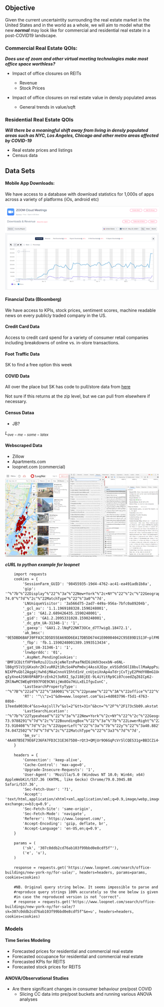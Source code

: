 ## Objective

Given the current uncertaintity surrounding the real estate market in the United States and in the world as a whole, we will aim to model what the new ***normal*** may look like for commercial and residential real estate in a post-COVID19 landscape. 

### Commercial Real Estate QOIs:

***Does use of zoom and other virtual meeting technologies make most office space worthless?***

- Impact of office closures on REITs
    - Revenue
    - Stock Prices

- Impact of office closures on real estate value in densly populated areas
    - General trends in value/sqft

### Residential Real Estate QOIs

***Will there be a meaningful shift away from living in densly populated areas such as NYC, Los Angeles, Chicago and other metro areas affected by COVID-19***

- Real estate prices and listings
- Census data

## Data Sets

#### Mobile App Downloads:

We have access to a database with download statistics for 1,000s of apps across a variety of platforms (iOs, android etc)

![aa_zoom](./images/aa_zoom.png)

#### Financial Data (Bloomberg)

We have access to KPIs, stock prices, sentiment scores, machine readable news on every publicly traded company in the US. 

#### Credit Card Data

Access to credit card spend for a variety of consumer retail companies including breakdowns of online vs. in-store transactions.

#### Foot Traffic Data

SK to find a free option this week

#### COVID Data

All over the place but SK has code to pull/store data from [here](
https://services1.arcgis.com/0MSEUqKaxRlEPj5g/arcgis/rest/services/cases_time_v3/FeatureServer/0?f=json)

Not sure if this returns at the zip level, but we can pull from elsewhere if necessary.

#### Census Dataa

- JB?

${L}_{ove-me-some-latex}$

#### Webscraped Data

- Zillow
- Apartments.com
- loopnet.com (commercial)

![LoopNet](./images/loop_net.png)

***cURL to python example for loopnet***

```{python}
    import requests
    cookies = {
        'SessionFarm_GUID': '98455935-19d4-4762-ac41-ea491adb1b8a',
        'gip': '^%^7b^%^22Display^%^22^%^3a^%^22New+York^%^2c+NY^%^22^%^2c^%^22GeographyType^%^22^%^3a2^%^2c^%^22Address^%^22^%^3a^%^7b^%^22City^%^22^%^3a^%^22New+York^%^22^%^2c^%^22PostalCode^%^22^%^3a^%^2210011^%^22^%^2c^%^22State^%^22^%^3a^%^22NY^%^22^%^2c^%^22ListingGeoCoded^%^22^%^3afalse^%^2c^%^22Country^%^22^%^3a^%^22US^%^22^%^7d^%^2c^%^22Location^%^22^%^3a^%^7b^%^22y^%^22^%^3a40.74^%^2c^%^22x^%^22^%^3a-74.0^%^7d^%^2c^%^22MatchType^%^22^%^3a0^%^7d',
        'LNUniqueVisitor': '3a566d75-2ad7-449a-956a-7bfc0a89204b',
        '_gcl_au': '1.1.1969188328.1590248001',
        '_ga': 'GA1.2.689426435.1590248001',
        '_gid': 'GA1.2.2095331028.1590248001',
        '_dc_gtm_UA-31346-1': '1',
        '_gaexp': 'GAX1.2.lNqP22NKT3OCe_d7T7wigQ.18472.1',
        'ak_bmsc': '9E5DBD6BAF39FFA3C3D5D55EA69DD6EA17DB5D67441E00004042C95E89D1513F~plFMbZLy9y1xB/myxTHReCf9G/0WXAXFEVoYcihnUTC3EUcT4CztbmY+Pmrv0UZFj59Etge3CdP8Cm1U8q7IdnfLLEOnu+cnOQDyEpdxCyyh05QBkPDiGbYVIaJxXupQx2P/ZXSZVmHKP7X+wYCD0uzAZYBSwQ92gAb/++y0Kx9LlaUWCv29/8kmxha90qpJssXucDOa50SHmOk//WnEjABRuyP9P+F9Oi/LVx8hiOPGua+bBwQAMGd3YQxomnkrX/',
        '_fbp': 'fb.1.1590248001389.1993513434',
        '_gat_UA-31346-1': '1',
        'lnwbprddc': '01',
        '.AspNet.PendingCookies': 'BMF1CDitfXPY8eRzuJJ1szkjeNeTznPaafNdI6iHdV3oexbN-e6NL-lB8gY5lV3jGKxohrZKlvuRR2t1RcSo4PePm0xj4AssXJEqv_eVSSdh56lI8bullMaAppPsz1gbG7JTrMpXNq1NLpREx5otEPBxXiueEjZ5NBxTljC3SOj6ChGr8g-NIXPPuGbl2Agg4jYwh6jMAaCnnoV15htd1nV_cnUjeiXnAp4aTdrjCvTjyE2PHdY0BmG1UeTkLh-qIyXne4JSNV0PABP3rzEnk2t3oRXI_SpJ188jEE-9L4iYitRp9Ci07coedZqZ6ICp62-ZRlNwMC5WEq0Y897FOE9CNtijWo8Oa7HiLxELIfguIunC',
        'LastSearchPropertyType': '^%^7B^%^22id^%^22^%^3A9001^%^2C^%^22pname^%^22^%^3A^%^22office^%^22^%^2C^%^22lid^%^22^%^3Anull^%^2C^%^22pid^%^22^%^3A32^%^2C^%^22sid^%^22^%^3A0^%^2C^%^22scid^%^22^%^3A0^%^2C^%^22name^%^22^%^3A^%^22Office^%^22^%^2C^%^22namel^%^22^%^3A^%^22office^%^22^%^2C^%^22isforsale^%^22^%^3Atrue^%^2C^%^22isbbs^%^22^%^3Afalse^%^2C^%^22notfound^%^22^%^3Atrue^%^2C^%^22url^%^22^%^3Anull^%^7D',
        'RT': '^\\^z=1^&dm=www.loopnet.com^&si=4d083796-f5d1-4763-88b8-17eeda0038c4^&ss=kajsll7v^&sl=2^&tt=31n^&bcn=^%^2F^%^2F173c5b09.akstat.io^%^2F^&ld=rw3^&nu=2qqicg3x^&cl=1096^&ul=1097^\\^',
        'LastSearchLocation': '^%^7b^%^22Typeahead^%^22^%^3a^%^22New+York^%^2c+NY^%^22^%^2c^%^22Geography^%^22^%^3a^%^7b^%^22ID^%^22^%^3a^%^2230699^%^22^%^2c^%^22Code^%^22^%^3a^%^22NY^%^22^%^2c^%^22Display^%^22^%^3a^%^22New+York^%^2c+NY^%^22^%^2c^%^22GeographyType^%^22^%^3a2^%^2c^%^22Address^%^22^%^3a^%^7b^%^22City^%^22^%^3a^%^22New+York^%^22^%^2c^%^22State^%^22^%^3a^%^22NY^%^22^%^2c^%^22ListingGeoCoded^%^22^%^3afalse^%^2c^%^22Country^%^22^%^3a^%^22US^%^22^%^7d^%^2c^%^22Location^%^22^%^3a^%^7b^%^22y^%^22^%^3a40.7829675^%^2c^%^22x^%^22^%^3a-73.9788291^%^7d^%^2c^%^22BoundingBox^%^22^%^3a^%^7b^%^22LowerRight^%^22^%^3a^%^7b^%^22y^%^22^%^3a40.683935^%^2c^%^22x^%^22^%^3a-73.910408^%^7d^%^2c^%^22UpperLeft^%^22^%^3a^%^7b^%^22y^%^22^%^3a40.882^%^2c^%^22x^%^22^%^3a-74.0472502^%^7d^%^7d^%^2c^%^22MatchType^%^22^%^3a3^%^7d^%^7d',
        'bm_sv': '4A407B5E79E6F236FA7FD3C31E3675D8~rQt3+QMjUr9O6GqPcVrSlCQES31g+BBICZi4+cygjcHu4s7yqamwcqVRaklHPy4Fc9u1YFDzeG2DMKBBpzB255dZdFydLboY/PKAuSicT9CH2QCuXYXzeGvGJN3DLSR3L6pzGM04/IL/YCTiZ22L9/3tmw97nSlykyPoUG86cRo=',
    }

    headers = {
        'Connection': 'keep-alive',
        'Cache-Control': 'max-age=0',
        'Upgrade-Insecure-Requests': '1',
        'User-Agent': 'Mozilla/5.0 (Windows NT 10.0; Win64; x64) AppleWebKit/537.36 (KHTML, like Gecko) Chrome/79.0.3945.88 Safari/537.36',
        'Sec-Fetch-User': '?1',
        'Accept': 'text/html,application/xhtml+xml,application/xml;q=0.9,image/webp,image/apng,*/*;q=0.8,application/signed-exchange;v=b3;q=0.9',
        'Sec-Fetch-Site': 'same-origin',
        'Sec-Fetch-Mode': 'navigate',
        'Referer': 'https://www.loopnet.com/',
        'Accept-Encoding': 'gzip, deflate, br',
        'Accept-Language': 'en-US,en;q=0.9',
    }

    params = (
        ('sk', '307c0ddb2cd76ab103f99bbd0e8cdf5f^'),
        ('e', 'u'),
    )

    response = requests.get('https://www.loopnet.com/search/office-buildings/new-york-ny/for-sale/', headers=headers, params=params, cookies=cookies)

    #NB. Original query string below. It seems impossible to parse and
    #reproduce query strings 100% accurately so the one below is given
    #in case the reproduced version is not "correct".
    # response = requests.get('https://www.loopnet.com/search/office-buildings/new-york-ny/for-sale/?sk=307c0ddb2cd76ab103f99bbd0e8cdf5f^&e=u', headers=headers, cookies=cookies)
```

### Models

#### Time Series Modeling

- Forecasted prices for residential and commercial real estate
- Forecasted occupance for residential and commercial real estate
- Forecasted KPIs for REITS
- Forecasted stock prices for REITS


#### ANOVA/Observational Studies

- Are there significant changes in consumer behaviour pre/post COVID
    - Slicing CC data into pre/post buckets and running various ANOVA analyses


